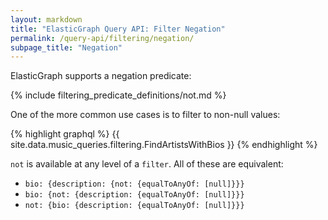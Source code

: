 ```yaml
---
layout: markdown
title: "ElasticGraph Query API: Filter Negation"
permalink: /query-api/filtering/negation/
subpage_title: "Negation"
---
```


ElasticGraph supports a negation predicate:

{% include filtering_predicate_definitions/not.md %}

One of the more common use cases is to filter to non-null values:

{% highlight graphql %}
{{ site.data.music_queries.filtering.FindArtistsWithBios }}
{% endhighlight %}

`not` is available at any level of a `filter`. All of these are equivalent:

* `bio: {description: {not: {equalToAnyOf: [null]}}}`
* `bio: {not: {description: {equalToAnyOf: [null]}}}`
* `not: {bio: {description: {equalToAnyOf: [null]}}}`

